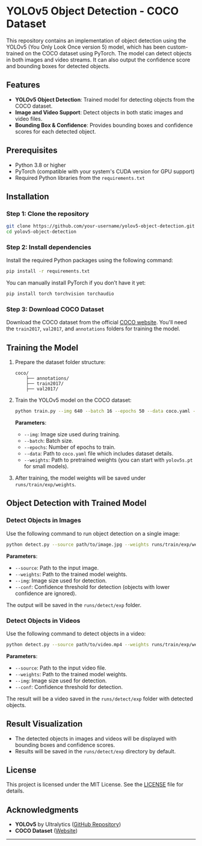 # YOLOv5 Object Detection - COCO Dataset

This repository contains an implementation of object detection using the YOLOv5 (You Only Look Once version 5) model, which has been custom-trained on the COCO dataset using PyTorch. The model can detect objects in both images and video streams. It can also output the confidence score and bounding boxes for detected objects.

## Features

- **YOLOv5 Object Detection**: Trained model for detecting objects from the COCO dataset.
- **Image and Video Support**: Detect objects in both static images and video files.
- **Bounding Box & Confidence**: Provides bounding boxes and confidence scores for each detected object.

## Prerequisites

- Python 3.8 or higher
- PyTorch (compatible with your system's CUDA version for GPU support)
- Required Python libraries from the `requirements.txt`

## Installation

### Step 1: Clone the repository

```bash
git clone https://github.com/your-username/yolov5-object-detection.git
cd yolov5-object-detection
```

### Step 2: Install dependencies

Install the required Python packages using the following command:

```bash
pip install -r requirements.txt
```

You can manually install PyTorch if you don’t have it yet:

```bash
pip install torch torchvision torchaudio
```

### Step 3: Download COCO Dataset

Download the COCO dataset from the official [COCO website](https://cocodataset.org/#download). You'll need the `train2017`, `val2017`, and `annotations` folders for training the model.

## Training the Model

1. Prepare the dataset folder structure:
   ```
   coco/
       ├── annotations/
       ├── train2017/
       ├── val2017/
   ```

2. Train the YOLOv5 model on the COCO dataset:
   ```bash
   python train.py --img 640 --batch 16 --epochs 50 --data coco.yaml --weights yolov5s.pt
   ```

   **Parameters**:
   - `--img`: Image size used during training.
   - `--batch`: Batch size.
   - `--epochs`: Number of epochs to train.
   - `--data`: Path to `coco.yaml` file which includes dataset details.
   - `--weights`: Path to pretrained weights (you can start with `yolov5s.pt` for small models).

3. After training, the model weights will be saved under `runs/train/exp/weights`.

## Object Detection with Trained Model

### Detect Objects in Images

Use the following command to run object detection on a single image:

```bash
python detect.py --source path/to/image.jpg --weights runs/train/exp/weights/best.pt --img 640 --conf 0.4
```

**Parameters**:
- `--source`: Path to the input image.
- `--weights`: Path to the trained model weights.
- `--img`: Image size used for detection.
- `--conf`: Confidence threshold for detection (objects with lower confidence are ignored).

The output will be saved in the `runs/detect/exp` folder.

### Detect Objects in Videos

Use the following command to detect objects in a video:

```bash
python detect.py --source path/to/video.mp4 --weights runs/train/exp/weights/best.pt --img 640 --conf 0.4
```

**Parameters**:
- `--source`: Path to the input video file.
- `--weights`: Path to the trained model weights.
- `--img`: Image size used for detection.
- `--conf`: Confidence threshold for detection.

The result will be a video saved in the `runs/detect/exp` folder with detected objects.

## Result Visualization

- The detected objects in images and videos will be displayed with bounding boxes and confidence scores.
- Results will be saved in the `runs/detect/exp` directory by default.

## License

This project is licensed under the MIT License. See the [LICENSE](LICENSE) file for details.

## Acknowledgments

- **YOLOv5** by Ultralytics ([GitHub Repository](https://github.com/ultralytics/yolov5))
- **COCO Dataset** ([Website](http://cocodataset.org))

---
